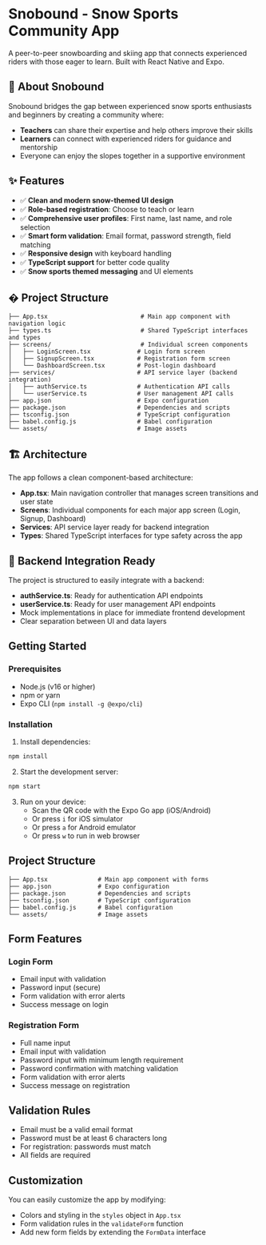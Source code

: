 # Snobound - Snow Sports Community App

A peer-to-peer snowboarding and skiing app that connects experienced riders with those eager to learn. Built with React Native and Expo.

## 🎿 About Snobound

Snobound bridges the gap between experienced snow sports enthusiasts and beginners by creating a community where:
- **Teachers** can share their expertise and help others improve their skills
- **Learners** can connect with experienced riders for guidance and mentorship
- Everyone can enjoy the slopes together in a supportive environment

## ✨ Features

- ✅ **Clean and modern snow-themed UI design**
- ✅ **Role-based registration**: Choose to teach or learn
- ✅ **Comprehensive user profiles**: First name, last name, and role selection
- ✅ **Smart form validation**: Email format, password strength, field matching
- ✅ **Responsive design** with keyboard handling
- ✅ **TypeScript support** for better code quality
- ✅ **Snow sports themed messaging** and UI elements

## � Project Structure

```
├── App.tsx                          # Main app component with navigation logic
├── types.ts                         # Shared TypeScript interfaces and types
├── screens/                         # Individual screen components
│   ├── LoginScreen.tsx             # Login form screen
│   ├── SignupScreen.tsx            # Registration form screen
│   └── DashboardScreen.tsx         # Post-login dashboard
├── services/                       # API service layer (backend integration)
│   ├── authService.ts              # Authentication API calls
│   └── userService.ts              # User management API calls
├── app.json                        # Expo configuration
├── package.json                    # Dependencies and scripts
├── tsconfig.json                   # TypeScript configuration
├── babel.config.js                 # Babel configuration
└── assets/                         # Image assets
```

## 🏗️ Architecture

The app follows a clean component-based architecture:

- **App.tsx**: Main navigation controller that manages screen transitions and user state
- **Screens**: Individual components for each major app screen (Login, Signup, Dashboard)
- **Services**: API service layer ready for backend integration
- **Types**: Shared TypeScript interfaces for type safety across the app

## 🔧 Backend Integration Ready

The project is structured to easily integrate with a backend:

- **authService.ts**: Ready for authentication API endpoints
- **userService.ts**: Ready for user management API endpoints
- Mock implementations in place for immediate frontend development
- Clear separation between UI and data layers

## Getting Started

### Prerequisites

- Node.js (v16 or higher)
- npm or yarn
- Expo CLI (`npm install -g @expo/cli`)

### Installation

1. Install dependencies:
```bash
npm install
```

2. Start the development server:
```bash
npm start
```

3. Run on your device:
   - Scan the QR code with the Expo Go app (iOS/Android)
   - Or press `i` for iOS simulator
   - Or press `a` for Android emulator
   - Or press `w` to run in web browser

## Project Structure

```
├── App.tsx              # Main app component with forms
├── app.json             # Expo configuration
├── package.json         # Dependencies and scripts
├── tsconfig.json        # TypeScript configuration
├── babel.config.js      # Babel configuration
└── assets/              # Image assets
```

## Form Features

### Login Form
- Email input with validation
- Password input (secure)
- Form validation with error alerts
- Success message on login

### Registration Form
- Full name input
- Email input with validation
- Password input with minimum length requirement
- Password confirmation with matching validation
- Form validation with error alerts
- Success message on registration

## Validation Rules

- Email must be a valid email format
- Password must be at least 6 characters long
- For registration: passwords must match
- All fields are required

## Customization

You can easily customize the app by modifying:
- Colors and styling in the `styles` object in `App.tsx`
- Form validation rules in the `validateForm` function
- Add new form fields by extending the `FormData` interface
